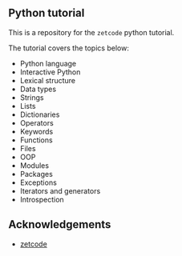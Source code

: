 ## Python tutorial 

This is a repository for the `zetcode` python tutorial.

The tutorial covers the topics below:
* Python language
* Interactive Python
* Lexical structure
* Data types
* Strings
* Lists
* Dictionaries
* Operators
* Keywords
* Functions
* Files
* OOP
* Modules
* Packages
* Exceptions
* Iterators and generators
* Introspection

## Acknowledgements

- [zetcode](https://zetcode.com/lang/python/)